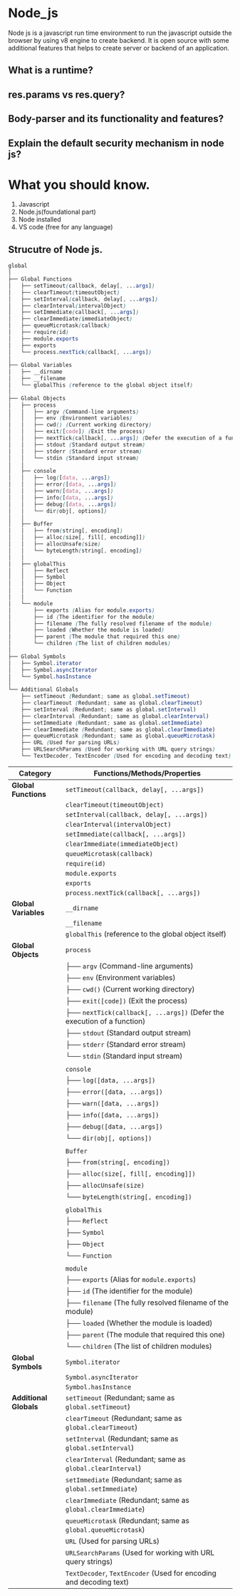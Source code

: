 # Node_js

Node js is a javascript run time environment to run the javascript outside the browser by using v8 engine to create backend. It is open source with some additional features that helps to create server or backend of an application. 

## What is a runtime?
## res.params vs res.query?
## Body-parser and its functionality and features?
## Explain the default security mechanism in node js?


# What you should know.

1. Javascript
2. Node.js(foundational part)
3. Node installed
4. VS code (free for any language)



## Strucutre of Node js.

```scss
global
│
├── Global Functions
│   ├── setTimeout(callback, delay[, ...args])
│   ├── clearTimeout(timeoutObject)
│   ├── setInterval(callback, delay[, ...args])
│   ├── clearInterval(intervalObject)
│   ├── setImmediate(callback[, ...args])
│   ├── clearImmediate(immediateObject)
│   ├── queueMicrotask(callback)
│   ├── require(id)
│   ├── module.exports
│   ├── exports
│   └── process.nextTick(callback[, ...args])
│
├── Global Variables
│   ├── __dirname
│   ├── __filename
│   └── globalThis (reference to the global object itself)
│
├── Global Objects
│   ├── process
│   │   ├── argv (Command-line arguments)
│   │   ├── env (Environment variables)
│   │   ├── cwd() (Current working directory)
│   │   ├── exit([code]) (Exit the process)
│   │   ├── nextTick(callback[, ...args]) (Defer the execution of a function)
│   │   ├── stdout (Standard output stream)
│   │   ├── stderr (Standard error stream)
│   │   └── stdin (Standard input stream)
│   │
│   ├── console
│   │   ├── log([data, ...args])
│   │   ├── error([data, ...args])
│   │   ├── warn([data, ...args])
│   │   ├── info([data, ...args])
│   │   ├── debug([data, ...args])
│   │   └── dir(obj[, options])
│   │
│   ├── Buffer
│   │   ├── from(string[, encoding])
│   │   ├── alloc(size[, fill[, encoding]])
│   │   ├── allocUnsafe(size)
│   │   └── byteLength(string[, encoding])
│   │
│   ├── globalThis
│   │   ├── Reflect
│   │   ├── Symbol
│   │   ├── Object
│   │   └── Function
│   │
│   └── module
│       ├── exports (Alias for module.exports)
│       ├── id (The identifier for the module)
│       ├── filename (The fully resolved filename of the module)
│       ├── loaded (Whether the module is loaded)
│       ├── parent (The module that required this one)
│       └── children (The list of children modules)
│
├── Global Symbols
│   ├── Symbol.iterator
│   ├── Symbol.asyncIterator
│   └── Symbol.hasInstance
│
└── Additional Globals
    ├── setTimeout (Redundant; same as global.setTimeout)
    ├── clearTimeout (Redundant; same as global.clearTimeout)
    ├── setInterval (Redundant; same as global.setInterval)
    ├── clearInterval (Redundant; same as global.clearInterval)
    ├── setImmediate (Redundant; same as global.setImmediate)
    ├── clearImmediate (Redundant; same as global.clearImmediate)
    ├── queueMicrotask (Redundant; same as global.queueMicrotask)
    ├── URL (Used for parsing URLs)
    ├── URLSearchParams (Used for working with URL query strings)
    └── TextDecoder, TextEncoder (Used for encoding and decoding text)

```



| **Category**           | **Functions/Methods/Properties**                                                                                         |
|------------------------|--------------------------------------------------------------------------------------------------------------------------|
| **Global Functions**   | `setTimeout(callback, delay[, ...args])`                                                                                  |
|                        | `clearTimeout(timeoutObject)`                                                                                            |
|                        | `setInterval(callback, delay[, ...args])`                                                                                 |
|                        | `clearInterval(intervalObject)`                                                                                           |
|                        | `setImmediate(callback[, ...args])`                                                                                       |
|                        | `clearImmediate(immediateObject)`                                                                                         |
|                        | `queueMicrotask(callback)`                                                                                                |
|                        | `require(id)`                                                                                                             |
|                        | `module.exports`                                                                                                          |
|                        | `exports`                                                                                                                 |
|                        | `process.nextTick(callback[, ...args])`                                                                                   |
| **Global Variables**   | `__dirname`                                                                                                               |
|                        | `__filename`                                                                                                              |
|                        | `globalThis` (reference to the global object itself)                                                                      |
| **Global Objects**     | `process`                                                                                                                 |
|                        | ├── `argv` (Command-line arguments)                                                                                       |
|                        | ├── `env` (Environment variables)                                                                                         |
|                        | ├── `cwd()` (Current working directory)                                                                                   |
|                        | ├── `exit([code])` (Exit the process)                                                                                     |
|                        | ├── `nextTick(callback[, ...args])` (Defer the execution of a function)                                                   |
|                        | ├── `stdout` (Standard output stream)                                                                                     |
|                        | ├── `stderr` (Standard error stream)                                                                                      |
|                        | └── `stdin` (Standard input stream)                                                                                       |
|                        |                                                                                                                           |
|                        | `console`                                                                                                                 |
|                        | ├── `log([data, ...args])`                                                                                                |
|                        | ├── `error([data, ...args])`                                                                                              |
|                        | ├── `warn([data, ...args])`                                                                                               |
|                        | ├── `info([data, ...args])`                                                                                               |
|                        | ├── `debug([data, ...args])`                                                                                              |
|                        | └── `dir(obj[, options])`                                                                                                 |
|                        |                                                                                                                           |
|                        | `Buffer`                                                                                                                  |
|                        | ├── `from(string[, encoding])`                                                                                            |
|                        | ├── `alloc(size[, fill[, encoding]])`                                                                                     |
|                        | ├── `allocUnsafe(size)`                                                                                                   |
|                        | └── `byteLength(string[, encoding])`                                                                                      |
|                        |                                                                                                                           |
|                        | `globalThis`                                                                                                              |
|                        | ├── `Reflect`                                                                                                             |
|                        | ├── `Symbol`                                                                                                              |
|                        | ├── `Object`                                                                                                              |
|                        | └── `Function`                                                                                                            |
|                        |                                                                                                                           |
|                        | `module`                                                                                                                  |
|                        | ├── `exports` (Alias for `module.exports`)                                                                                |
|                        | ├── `id` (The identifier for the module)                                                                                  |
|                        | ├── `filename` (The fully resolved filename of the module)                                                                |
|                        | ├── `loaded` (Whether the module is loaded)                                                                               |
|                        | ├── `parent` (The module that required this one)                                                                          |
|                        | └── `children` (The list of children modules)                                                                             |
| **Global Symbols**     | `Symbol.iterator`                                                                                                         |
|                        | `Symbol.asyncIterator`                                                                                                    |
|                        | `Symbol.hasInstance`                                                                                                      |
| **Additional Globals** | `setTimeout` (Redundant; same as `global.setTimeout`)                                                                     |
|                        | `clearTimeout` (Redundant; same as `global.clearTimeout`)                                                                 |
|                        | `setInterval` (Redundant; same as `global.setInterval`)                                                                   |
|                        | `clearInterval` (Redundant; same as `global.clearInterval`)                                                               |
|                        | `setImmediate` (Redundant; same as `global.setImmediate`)                                                                 |
|                        | `clearImmediate` (Redundant; same as `global.clearImmediate`)                                                             |
|                        | `queueMicrotask` (Redundant; same as `global.queueMicrotask`)                                                             |
|                        | `URL` (Used for parsing URLs)                                                                                             |
|                        | `URLSearchParams` (Used for working with URL query strings)                                                               |
|                        | `TextDecoder`, `TextEncoder` (Used for encoding and decoding text)                                                        |








